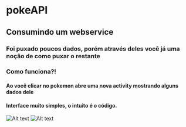 # pokeAPI

## Consumindo um webservice
### Foi puxado poucos dados, porém através deles você já uma noção de como puxar o restante

### Como funciona?!
#### Ao você clicar no pokemon abre uma nova activity mostrando alguns dados dele
#### Interface muito simples, o intuito é o código.

![Alt text](https://i.imgur.com/aTwovCK.png[/img])
![Alt text](https://i.imgur.com/iWGhfrR.png[/img]])
